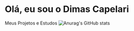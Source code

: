 # Olá, eu sou o Dimas Capelari
 Meus Projetos e Estudos
![Anurag's GitHub stats](https://github-readme-stats.vercel.app/api?username=dimascapelari&show_icons=true&theme=tokyonight)
